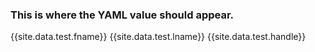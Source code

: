 ### This is where the YAML value should appear.
{{site.data.test.fname}}
{{site.data.test.lname}}
{{site.data.test.handle}}
